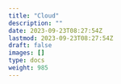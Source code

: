 ```yaml
---
title: "Cloud"
description: ""
date: 2023-09-23T08:27:54Z
lastmod: 2023-09-23T08:27:54Z
draft: false
images: []
type: docs
weight: 985
---
```

